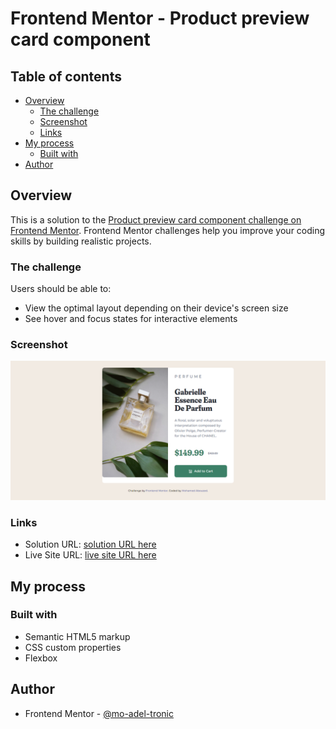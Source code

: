# Frontend Mentor - Product preview card component

## Table of contents

- [Overview](#overview)
  - [The challenge](#the-challenge)
  - [Screenshot](#screenshot)
  - [Links](#links)
- [My process](#my-process)
  - [Built with](#built-with)
- [Author](#author)

## Overview

This is a solution to the [Product preview card component challenge on Frontend Mentor](https://www.frontendmentor.io/challenges/product-preview-card-component-GO7UmttRfa). Frontend Mentor challenges help you improve your coding skills by building realistic projects. 

### The challenge

Users should be able to:

- View the optimal layout depending on their device's screen size
- See hover and focus states for interactive elements

### Screenshot

![](./screenshot.png)

### Links

- Solution URL: [solution URL here](https://www.frontendmentor.io/solutions/product-preview-card-component-ujPyz6zSiE)
- Live Site URL: [live site URL here](https://mo-adel-tronic.github.io/product-preview-card-component/)

## My process

### Built with

- Semantic HTML5 markup
- CSS custom properties
- Flexbox

## Author

<!-- - Website - [Mohamed Abouzed](https://www.your-site.com) -->
- Frontend Mentor - [@mo-adel-tronic](https://www.frontendmentor.io/profile/mo-adel-tronic)